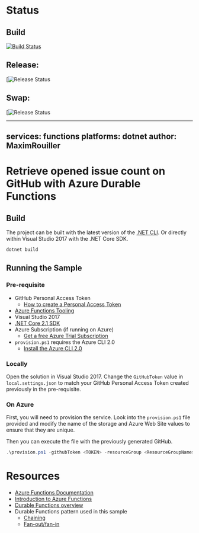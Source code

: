 

# Status

## Build

[![Build Status](https://dev.azure.com/fmeier/durablefunctions/_apis/build/status/chal12.durablefunctionsct)](https://dev.azure.com/fmeier/durablefunctions/_build/latest?definitionId=5)

## Release:

[![Release Status](https://vsrm.dev.azure.com/fmeier/_apis/public/Release/badge/8888b2f4-bbe1-4194-81d4-2af21ac5e454/1/1)

## Swap:

[![Release Status](https://vsrm.dev.azure.com/fmeier/_apis/public/Release/badge/8888b2f4-bbe1-4194-81d4-2af21ac5e454/1/2)

---
services: functions
platforms: dotnet
author: MaximRouiller
---

# Retrieve opened issue count on GitHub with Azure Durable Functions

## Build

The project can be built with the latest version of the [.NET CLI](https://www.microsoft.com/net/download?WT.mc_id=dotnet-sample-marouill). Or directly within Visual Studio 2017 with the .NET Core SDK.

```bash
dotnet build
```

## Running the Sample

### Pre-requisite

* GitHub Personal Access Token
  * [How to create a Personal Access Token](https://help.github.com/articles/creating-a-personal-access-token-for-the-command-line/)
* [Azure Functions Tooling](https://docs.microsoft.com/azure/azure-functions/functions-develop-vs?WT.mc_id=dotnet-sample-marouill)
* Visual Studio 2017
* [.NET Core 2.1 SDK](https://www.microsoft.com/net/download?WT.mc_id=dotnet-sample-marouill)
* Azure Subscription (if running on Azure)
  * [Get a free Azure Trial Subscription](https://azure.microsoft.com/free/?WT.mc_id=dotnet-sample-marouill)
* `provision.ps1` requires the Azure CLI 2.0
  * [Install the Azure CLI 2.0](https://docs.microsoft.com/cli/azure/install-azure-cli?view=azure-cli-latest&WT.mc_id=dotnet-sample-marouill)

### Locally

Open the solution in Visual Studio 2017. Change the `GitHubToken` value in `local.settings.json` to match your GitHub Personal Access Token created previously in the pre-requisite.

### On Azure

First, you will need to provision the service. Look into the `provision.ps1` file provided and modify the name of the storage and Azure Web Site values to ensure that they are unique.

Then you can execute the file with the previously generated GitHub.

```powershell
.\provision.ps1 -githubToken <TOKEN> -resourceGroup <ResourceGroupName> -storageName <StorageAccountName> -functionName <FunctionName>
```

# Resources

* [Azure Functions Documentation](https://docs.microsoft.com/azure/azure-functions/?WT.mc_id=dotnet-sample-marouill)
* [Introduction to Azure Functions](https://docs.microsoft.com/azure/azure-functions/functions-overview?WT.mc_id=dotnet-sample-marouill)
* [Durable Functions overview](https://docs.microsoft.com/azure/azure-functions/durable-functions-overview?WT.mc_id=dotnet-sample-marouill)
* Durable Functions pattern used in this sample
  * [Chaining](https://docs.microsoft.com/azure/azure-functions/durable-functions-sequence?WT.mc_id=dotnet-sample-marouill)
  * [Fan-out/fan-in](https://docs.microsoft.com/azure/azure-functions/durable-functions-cloud-backup?WT.mc_id=dotnet-sample-marouill)
